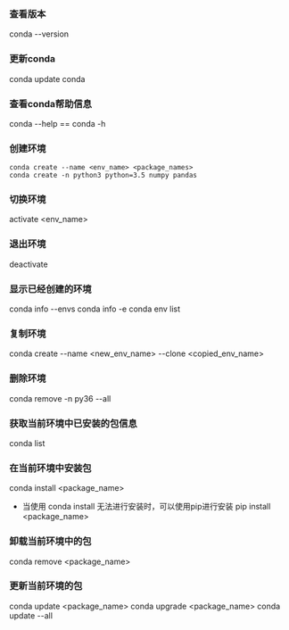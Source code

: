 ### 查看版本
conda --version
### 更新conda
conda update conda
### 查看conda帮助信息
conda --help == conda -h

### 创建环境
```
conda create --name <env_name> <package_names>
conda create -n python3 python=3.5 numpy pandas
```
### 切换环境
activate <env_name>

### 退出环境
deactivate

### 显示已经创建的环境
conda info --envs
conda info -e
conda env list

### 复制环境
conda create --name <new_env_name> --clone <copied_env_name>

### 删除环境
conda remove -n py36 --all


### 获取当前环境中已安装的包信息
conda list

### 在当前环境中安装包
conda install <package_name>

* 当使用 conda install 无法进行安装时，可以使用pip进行安装
pip install <package_name>

### 卸载当前环境中的包
conda remove <package_name>

### 更新当前环境的包
conda update <package_name>
conda upgrade <package_name>
conda update --all